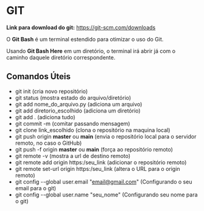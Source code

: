 # GIT

**Link para download do git:** https://git-scm.com/downloads

O **Git Bash** é um terminal estendido para otimizar o uso do Git.

Usando **Git Bash Here** em um diretório, o terminal irá abrir já com o caminho daquele diretório correspondente.

## Comandos Úteis

- git init (cria novo repositório)
- git status (mostra estado do arquivo/diretório)
- git add nome_do_arquivo.py (adiciona um arquivo)
- git add diretorio_escolhido (adiciona um diretório)
- git add . (adiciona tudo)
- git commit -m (comitar passando mensagem)
- git clone link_escolhido (clona o repositório na maquina local)
- git push origin **master** ou **main** (envia o repositório local para o servidor remoto, no caso o GitHub)
- git push -f origin **master** ou **main** (força ao repositório remoto)
- git remote -v (mostra a url de destino remoto)
- git remote add origin https:/seu_link (adicionar o repositório remoto)
- git remote set-url origin https:/seu_link (altera o URL para o origin remoto)
- git config --global user.email "email@gmail.com" (Configurando o seu email para o git)
- git config --global user.name "seu_nome" (Configurando seu nome para o git)
